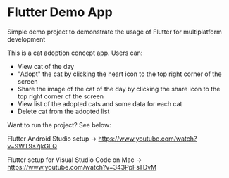 # Flutter Demo App

Simple demo project to demonstrate the usage of Flutter for multiplatform development

This is a cat adoption concept app.
Users can:
- View cat of the day
- "Adopt" the cat by clicking the heart icon to the top right corner of the screen
- Share the image of the cat of the day by clicking the share icon to the top right corner of the screen
- View list of the adopted cats and some data for each cat
- Delete cat from the adopted list

Want to run the project? See below:

Flutter Android Studio setup -> https://www.youtube.com/watch?v=9WT9s7jkGEQ

Flutter setup for Visual Studio Code on Mac -> https://www.youtube.com/watch?v=343PpFsTDvM


